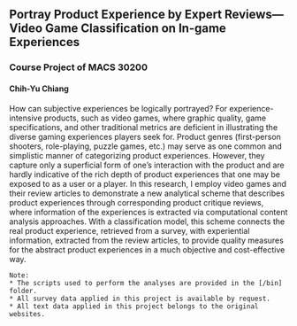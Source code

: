 ## Portray Product Experience by Expert Reviews—<br>Video Game Classification on In-game Experiences
### Course Project of MACS 30200
#### Chih-Yu Chiang

How can subjective experiences be logically portrayed? For experience-intensive products, such as video games, where graphic quality, game specifications, and other traditional metrics are deficient in illustrating the diverse gaming experiences players seek for. Product genres (first-person shooters, role-playing, puzzle games, etc.) may serve as one common and simplistic manner of categorizing product experiences. However, they capture only a superficial form of one’s interaction with the product and are hardly indicative of the rich depth of product experiences that one may be exposed to as a user or a player. In this research, I employ video games and their review articles to demonstrate a new analytical scheme that describes product experiences through corresponding product critique reviews, where information of the experiences is extracted via computational content analysis approaches. With a classification model, this scheme connects the real product experience, retrieved from a survey, with experiential information, extracted from the review articles, to provide quality measures for the abstract product experiences in a much objective and cost-effective way.

```
Note:
* The scripts used to perform the analyses are provided in the [/bin] folder.
* All survey data applied in this project is available by request.
* All text data applied in this project belongs to the original websites.
```
